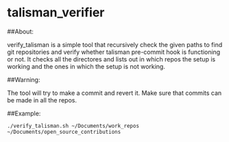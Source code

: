 # talisman_verifier

##About:

verify_talisman is a simple tool that recursively check the given paths to find git repositories and verify whether talisman pre-commit hook is functioning or not. It checks all the directores and lists out in which repos the setup is working and the ones in which the setup is not working.

##Warning:

 The tool will try to make a commit and revert it. Make sure that commits can be made in all the repos.

##Example: 

`./verify_talisman.sh ~/Documents/work_repos ~/Documents/open_source_contributions`
